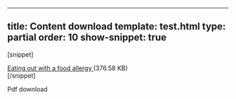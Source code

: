 ---
title: Content download
template: test.html
type: partial
order: 10
show-snippet: true
------------------
[snippet]
<!--quote-->
<div class="wrapper">
    <div class="col-wrap">
        <div class="style-pdf">
            <div class="pdf-separator-dotted">
                <a href="https://www.food.gov.uk/sites/default/files/eating-out-with-a-food-allergy.pdf">Eating out
                    with a food allergy </a>(376.58 KB)
            </div>
        </div>
        </div>
    </div>
</div>
[/snippet]

Pdf download